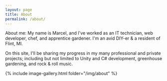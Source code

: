 ```yaml
---
layout: page
title: About
permalink: /about/
---
```


About me: My name is Marcel, and I've worked as an IT technician, web developer, chef, and apprentice gardener. I'm an avid DIY-er & a resident of Flint, MI. 

On this site, I'll be sharing my progress in my many professional and private projects; including but not limited to Unity and C# development, greenhouse gardening, and rock & roll music.

{% include image-gallery.html folder="/img/about" %}